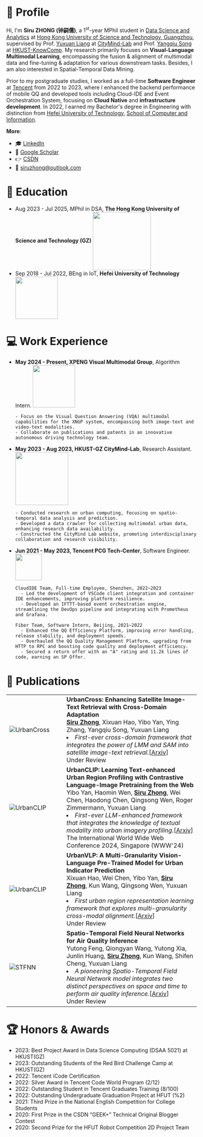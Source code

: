 # 👋 Profile

Hi, I'm **Siru ZHONG (钟嗣儒)**, a 1<sup>st</sup>-year MPhil student in [Data Science and Analytics](http://dsa.hkust-gz.edu.cn/) at [Hong Kong University of Science and Technology, Guangzhou](https://hkust-gz.edu.cn/), supervised by Prof. [Yuxuan Liang](https://yuxuanliang.com/) at [CityMind-Lab](https://citymind.top) and Prof. [Yangqiu Song](https://www.cse.ust.hk/~yqsong/) at [HKUST-KnowComp](https://github.com/HKUST-KnowComp). My research primarily focuses on **Visual-Language Multimodal Learning**, encompassing the fusion & alignment of multimodal data and fine-tuning & adaptation for various downstream tasks. Besides, I am also interested in Spatial-Temporal Data Mining. 

Prior to my postgraduate studies, I worked as a full-time **Software Engineer** at [Tencent](https://www.tencent.com/) from 2022 to 2023, where I enhanced the backend performance of mobile QQ and developed tools including Cloud-IDE and Event Orchestration System, focusing on **Cloud Native** and **infrastructure development**. In 2022, I earned my Bachelor's degree in Engineering with distinction from [Hefei University of Technology](https://www.hfut.edu.cn/), [School of Computer and Information](https://ci.hfut.edu.cn/).	

**More**:

+ 🎓 [LinkedIn](https://linkedin.com/in/siruzhong)
+ 📮 [Google Scholar](https://scholar.google.co.uk/citations?user=3KMb5mUAAAAJ)
+ 👉 [CSDN](https://bareth.blog.csdn.net/)
+ 📧 siruzhong@outlook.com


# 📖 Education

<ul>
  <li>
    Aug 2023 - Jul 2025, MPhil in DSA,
   <strong>The Hong Kong University of Science and Technology (GZ)</strong>
    <img src="https://siruzhong-1305674339.cos.ap-hongkong.myqcloud.com/2024-05-07-170835.png" style="width: 11em; vertical-align: middle;">
  </li>
  <li>
    Sep 2018 - Jul 2022, BEng in IoT,
   <strong>Hefei University of Technology</strong>
    <img src="https://siruzhong-1305674339.cos.ap-hongkong.myqcloud.com/2024-02-27-172149.png" style="width: 8em; vertical-align: middle;">
  </li>
</ul>

# 💻 Work Experience

<ul>
  <li>
   <strong>May 2024 - Present, XPENG Visual Multimodal Group</strong>, Algorithm Intern.
    <img src="https://siruzhong-1305674339.cos.ap-hongkong.myqcloud.com/2024-05-07-175339.png" style="width: 8em;">

    - Focus on the Visual Question Answering (VQA) multimodal capabilities for the XNGP system, encompassing both image-text and video-text modalities.
    - Collaborate on publications and patents in an innovative autonomous driving technology team.
  </li>
  
  <li>
   <strong>May 2023 - Aug 2023, HKUST-GZ CityMind-Lab</strong>, Research Assistant.
    <img src="https://siruzhong-1305674339.cos.ap-hongkong.myqcloud.com/2024-05-07-183611.png" style="width: 10em;">
  
    - Conducted research on urban computing, focusing on spatio-temporal data analysis and prediction.
    - Developed a data crawler for collecting multimodal urban data, enhancing research data availability.
    - Constructed the CityMind Lab website, promoting interdisciplinary collaboration and research visibility.
  </li>
  
  <li>
   <strong>Jun 2021 - May 2023, Tencent PCG Tech-Center</strong>, Software Engineer.
    <img src="https://siruzhong-1305674339.cos.ap-hongkong.myqcloud.com/2024-05-07-175529.png" style="width: 5em;">

    CloudIDE Team, Full-time Employee, Shenzhen, 2022~2023
      - Led the development of VSCode client integration and container IDE enhancements, improving platform resilience.
      - Developed an IFTTT-based event orchestration engine, streamlining the DevOps pipeline and integrating with Prometheus and Grafana.

    Fiber Team, Software Intern, Beijing, 2021~2022
      - Enhanced the QQ Efficiency Platform, improving error handling, release stability, and deployment speeds.
      - Overhauled the QQ Quality Management Platform, upgrading from HTTP to RPC and boosting code quality and deployment efficiency.
      - Secured a return offer with an "A" rating and 11.2k lines of code, earning an SP Offer.
  </li>
</ul>


# 📝 Publications
<table>
  <tr>
    <td width="30%">
      <img src="https://siruzhong-1305674339.cos.ap-hongkong.myqcloud.com/2024-04-23-033802.png" alt="UrbanCross" style="max-width:100%;" />
    </td>
    <td width="70%">
      <strong>UrbanCross: Enhancing Satellite Image-Text Retrieval with Cross-Domain Adaptation</strong><br> 
      <ins><b>Siru Zhong</b></ins>, Xixuan Hao, Yibo Yan, Ying Zhang, Yangqiu Song, Yuxuan Liang<br> 
      <li><i>First-ever cross-domain framework that integrates the power of LMM and SAM into satellite image-text retrieval.</i>[<a href="https://arxiv.org/pdf/2404.14241.pdf">Arxiv</a>]</li>
      Under Review
    </td>
  </tr>
  <tr>
    <td width="30%">
      <img src="https://siruzhong-1305674339.cos.ap-hongkong.myqcloud.com/2024-01-24-160852.png" alt="UrbanCLIP" style="max-width:100%;" />
    </td>
    <td width="70%">
      <strong>UrbanCLIP: Learning Text-enhanced Urban Region Profiling with Contrastive Language-Image Pretraining from the Web</strong><br> 
      Yibo Yan, Haomin Wen, <ins><b>Siru Zhong</b></ins>, Wei Chen, Haodong Chen, Qingsong Wen, Roger Zimmermann, Yuxuan Liang<br> 
      <li><i>First-ever LLM-enhanced framework that integrates the knowledge of textual modality into urban imagery profiling.</i>[<a href="https://arxiv.org/pdf/2310.18340.pdf">Arxiv</a>]</li>
      The International World Wide Web Conference 2024, Singapore (WWW'24)
    </td>
  </tr>
    <tr>
    <td width="30%">
      <img src="https://siruzhong-1305674339.cos.ap-hongkong.myqcloud.com/2024-02-27-170045.png" alt="UrbanCLIP" style="max-width:100%;" />
    </td>
    <td width="70%">
      <strong>UrbanVLP: A Multi-Granularity Vision-Language Pre-Trained Model for Urban Indicator Prediction</strong><br> 
      Xixuan Hao, Wei Chen, Yibo Yan, <ins><b>Siru Zhong</b></ins>, Kun Wang, Qingsong Wen, Yuxuan Liang<br>
      <li><i>First urban region representation learning framework that explores multi-granularity cross-modal alignment.</i>[<a href="https://arxiv.org/pdf/2403.16831.pdf">Arxiv</a>]</li>
      Under Review
    </td>
  </tr>
  </tr>
    <tr>
    <td width="30%">
      <img src="https://siruzhong-1305674339.cos.ap-hongkong.myqcloud.com/2024-03-14-104146.png" alt="STFNN" style="max-width:100%;" />
    </td>
    <td width="70%">
      <strong>Spatio-Temporal Field Neural Networks for Air Quality Inference</strong><br> 
      Yutong Feng, Qiongyan Wang, Yutong Xia, Junlin Huang, <ins><b>Siru Zhong</b></ins>, Kun Wang, Shifen Cheng, Yuxuan Liang<br>
      <li><i>A pioneering Spatio-Temporal Field Neural Network model integrates two distinct perspectives on space and time to perform air quality inference.</i>[<a href="https://arxiv.org/pdf/2403.02354.pdf">Arxiv</a>]</li>
      Under Review
    </td>
  </tr>
</table>


# 🏆 Honors & Awards
- 2023: Best Project Award in Data Science Computing (DSAA 5021) at HKUST(GZ)
- 2023: Outstanding Students of the Red Bird Challenge Camp at HKUST(GZ)
- 2022: Tencent iCode Certification
- 2022: Silver Award in Tencent Code World Program (2/12)
- 2022: Outstanding Student in Tencent Graduates Training (8/100)
- 2022: Outstanding Undergraduate Graduation Project at HFUT (%2)
- 2021: Third Prize in the National English Competition for College Students
- 2020: First Prize in the CSDN “GEEK+” Technical Original Blogger Contest
- 2020: Second Prize for the HFUT Robot Competition 2D Project Team

<!-- # GitHub stats
[![Siru's GitHub stats](https://github-readme-stats.vercel.app/api?username=siruzhong)](https://github.com/anuraghazra/github-readme-stats) -->
